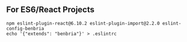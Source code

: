 ## For ES6/React Projects

```
npm eslint-plugin-react@6.10.2 eslint-plugin-import@2.2.0 eslint-config-benbria
echo '{"extends": "benbria"}' > .eslintrc
```
